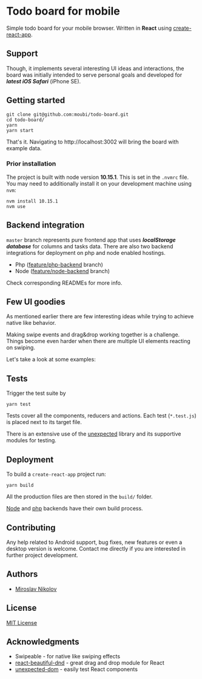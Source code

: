 # Todo board for mobile
Simple todo board for your mobile browser. Written in **React** using [create-react-app](https://github.com/facebook/create-react-app).

## Support

Though, it implements several interesting UI ideas and interactions, the board was initially intended to serve personal goals and developed for _**latest iOS Safari**_ (iPhone SE).

## Getting started

```
git clone git@github.com:moubi/todo-board.git
cd todo-board/
yarn
yarn start
```

That's it. Navigating to http://localhost:3002 will bring the board with example data.

### Prior installation

The project is built with node version **10.15.1**. This is set in the `.nvmrc` file. You may need to additionally install it on your development machine using `nvm`:
```
nvm install 10.15.1
nvm use
```

## Backend integration

`master` branch represents pure frontend app that uses _**localStorage database**_ for columns and tasks data. There are also two backend integrations for deployment on php and node enabled hostings.

 - Php ([feature/php-backend](https://github.com/moubi/todo-board/tree/feature/php-server) branch)
 - Node ([feature/node-backend](https://github.com/moubi/todo-board/tree/feature/node-server) branch)

Check corresponding READMEs for more info.

## Few UI goodies

As mentioned earlier there are few interesting ideas while trying to achieve native like behavior.

Making swipe events and drag&drop working together is a challenge. Things become even harder when there are multiple UI elements reacting on swiping.

Let's take a look at some examples:

## Tests

Trigger the test suite by

```
yarn test
```

Tests cover all the components, reducers and actions. Each test (`*.test.js`) is placed next to its target file.

There is an extensive use of the [unexpected](https://github.com/unexpectedjs/unexpected) library and its supportive modules for testing.

## Deployment

To build a `create-react-app` project run:

```
yarn build
```

All the production files are then stored in the `build/` folder.

[Node](https://github.com/moubi/todo-board/tree/feature/node-server) and [php](https://github.com/moubi/todo-board/tree/feature/php-server) backends have their own build process.

## Contributing
Any help related to Android support, bug fixes, new features or even a desktop version is welcome.
Contact me directly if you are interested in further project development.

## Authors

* [Miroslav Nikolov](https://webup.org)

## License

[MIT License](LICENSE)

## Acknowledgments

* Swipeable - for native like swiping effects
* [react-beautiful-dnd](https://github.com/atlassian/react-beautiful-dnd) - great drag and drop module for React
* [unexpected-dom](https://github.com/unexpectedjs/unexpected-dom) - easily test React components

